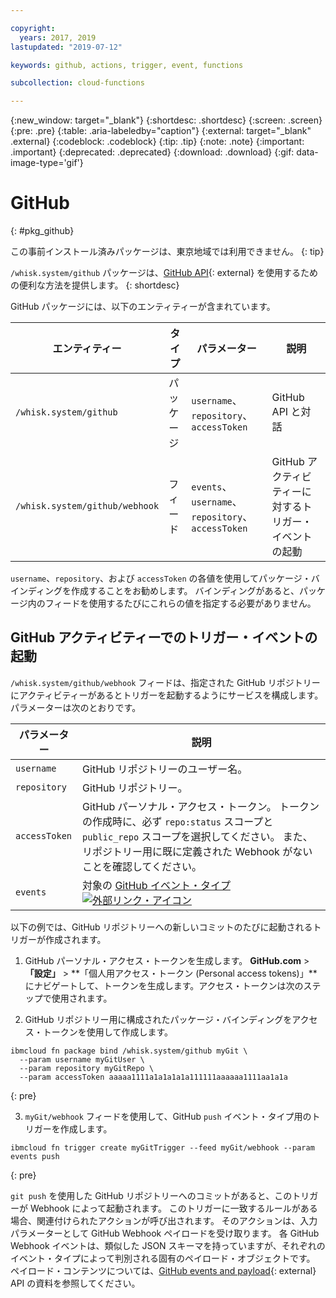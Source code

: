 ```yaml
---

copyright:
  years: 2017, 2019
lastupdated: "2019-07-12"

keywords: github, actions, trigger, event, functions

subcollection: cloud-functions

---
```


{:new_window: target="_blank"}
{:shortdesc: .shortdesc}
{:screen: .screen}
{:pre: .pre}
{:table: .aria-labeledby="caption"}
{:external: target="_blank" .external}
{:codeblock: .codeblock}
{:tip: .tip}
{:note: .note}
{:important: .important}
{:deprecated: .deprecated}
{:download: .download}
{:gif: data-image-type='gif'}


# GitHub
{: #pkg_github}

この事前インストール済みパッケージは、東京地域では利用できません。
{: tip}

`/whisk.system/github` パッケージは、[GitHub API](https://developer.github.com/){: external} を使用するための便利な方法を提供します。
{: shortdesc}

GitHub パッケージには、以下のエンティティーが含まれています。

| エンティティー | タイプ | パラメーター | 説明 |
| --- | --- | --- | --- |
| `/whisk.system/github` | パッケージ | `username`、`repository`、`accessToken` | GitHub API と対話 |
| `/whisk.system/github/webhook` | フィード | `events`、`username`、`repository`、`accessToken` | GitHub アクティビティーに対するトリガー・イベントの起動 |

`username`、`repository`、および `accessToken` の各値を使用してパッケージ・バインディングを作成することをお勧めします。  バインディングがあると、パッケージ内のフィードを使用するたびにこれらの値を指定する必要がありません。

## GitHub アクティビティーでのトリガー・イベントの起動

`/whisk.system/github/webhook` フィードは、指定された GitHub リポジトリーにアクティビティーがあるとトリガーを起動するようにサービスを構成します。 パラメーターは次のとおりです。

| パラメーター | 説明 |
| --- | --- |
| `username` | GitHub リポジトリーのユーザー名。 |
| `repository` | GitHub リポジトリー。 |
| `accessToken` | GitHub パーソナル・アクセス・トークン。 トークンの作成時に、必ず `repo:status` スコープと `public_repo` スコープを選択してください。 また、リポジトリー用に既に定義された Webhook がないことを確認してください。 |
| `events` | 対象の [GitHub イベント・タイプ ![外部リンク・アイコン](../icons/launch-glyph.svg "外部リンク・アイコン")](https://developer.github.com/v3/activity/events/types/) |

以下の例では、GitHub リポジトリーへの新しいコミットのたびに起動されるトリガーが作成されます。

1. GitHub パーソナル・アクセス・トークンを生成します。 **GitHub.com** > **「設定」** > **「個人用アクセス・トークン (Personal access tokens)」**にナビゲートして、トークンを生成します。アクセス・トークンは次のステップで使用されます。

2. GitHub リポジトリー用に構成されたパッケージ・バインディングをアクセス・トークンを使用して作成します。
  ```
  ibmcloud fn package bind /whisk.system/github myGit \
    --param username myGitUser \
    --param repository myGitRepo \
    --param accessToken aaaaa1111a1a1a1a1a111111aaaaaa1111aa1a1a
  ```
  {: pre}

3. `myGit/webhook` フィードを使用して、GitHub `push` イベント・タイプ用のトリガーを作成します。
  ```
  ibmcloud fn trigger create myGitTrigger --feed myGit/webhook --param events push
  ```
  {: pre}

  `git push` を使用した GitHub リポジトリーへのコミットがあると、このトリガーが Webhook によって起動されます。 このトリガーに一致するルールがある場合、関連付けられたアクションが呼び出されます。 そのアクションは、入力パラメーターとして GitHub Webhook ペイロードを受け取ります。 各 GitHub Webhook イベントは、類似した JSON スキーマを持っていますが、それぞれのイベント・タイプによって判別される固有のペイロード・オブジェクトです。 ペイロード・コンテンツについては、[GitHub events and payload](https://developer.github.com/v3/activity/events/types/){: external} API の資料を参照してください。



